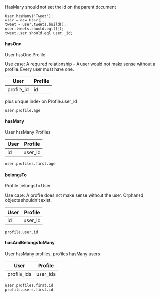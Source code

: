 HasMany should not set the id on the parent document

    User.hasMany('Tweet');
    user = new User();
    tweet = user.tweets.build();
    user.tweets.should.eql([]);
    tweet.user.should.eql user._id;



#### hasOne

User hasOne Profile

Use case: A required relationship - A user would not make sense without a profile. Every user must have one.

| User       | Profile |
|------------|---------|
| profile_id | id      |

plus unique index on Profile.user_id

    user.profile.age

#### hasMany

User hasMany Profiles

| User | Profile |
|------|---------|
| id   | user_id |

    user.profiles.first.age

#### belongsTo

Profile belongsTo User

Use case: A profile does not make sense without the user. Orphaned objects shouldn't exist.

| User       | Profile |
|------------|---------|
| id         | user_id |

    profile.user.id

#### hasAndBelongsToMany

User hasMany profiles, profiles hasMany users

| User        | Profile  |
|-------------|----------|
| profile_ids | user_ids |

    user.profiles.first.id
    profile.users.first.id
